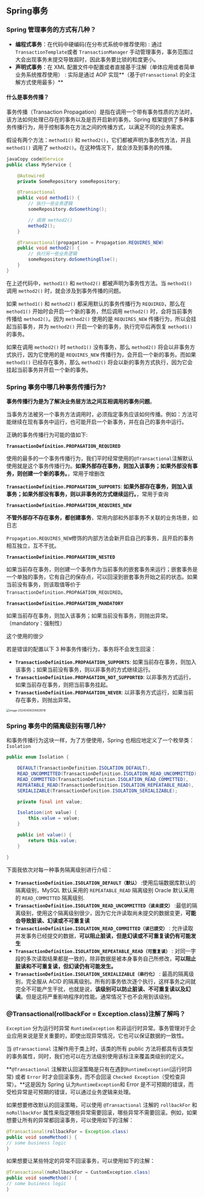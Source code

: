 ## Spring事务



### Spring 管理事务的方式有几种？

- **编程式事务**：在代码中硬编码(在分布式系统中推荐使用) : 通过 `TransactionTemplate`或者 `TransactionManager` 手动管理事务，事务范围过大会出现事务未提交导致超时，因此事务要比锁的粒度更小。
- **声明式事务**：在 XML 配置文件中配置或者直接基于注解（单体应用或者简单业务系统推荐使用） : 实际是通过 AOP 实现**（基于`@Transactional` 的全注解方式使用最多）**



#### **什么是事务传播？**

事务传播（Transaction Propagation）是指在调用一个带有事务性质的方法时，该方法如何处理已存在的事务以及是否开启新的事务。Spring 框架提供了多种事务传播行为，用于控制事务在方法之间的传播方式，以满足不同的业务需求。

假设有两个方法：`method1()` 和 `method2()`，它们都被声明为事务性方法，并且 `method1()` 调用了 `method2()`。在这种情况下，就会涉及到事务的传播。

```java
javaCopy code@Service
public class MyService {

    @Autowired
    private SomeRepository someRepository;

    @Transactional
    public void method1() {
        // 执行一些业务逻辑
        someRepository.doSomething();

        // 调用 method2()
        method2();
    }

    @Transactional(propagation = Propagation.REQUIRES_NEW)
    public void method2() {
        // 执行另一些业务逻辑
        someRepository.doSomethingElse();
    }
}
```

在上述代码中，`method1()` 和 `method2()` 都被声明为事务性方法。当 `method1()` 调用 `method2()` 时，就会涉及到事务传播的问题。

如果 `method1()` 和 `method2()` 都采用默认的事务传播行为 `REQUIRED`，那么在 `method1()` 开始时会开启一个新的事务，然后调用 `method2()` 时，会将当前事务传播给 `method2()`。因为 `method2()` 使用的是 `REQUIRES_NEW` 传播行为，所以会挂起当前事务，并为 `method2()` 开启一个新的事务，执行完毕后再恢复 `method1()` 的事务。

如果在调用 `method2()` 时 `method1()` 没有事务，那么 `method2()` 将会以非事务方式执行，因为它使用的是 `REQUIRES_NEW` 传播行为，会开启一个新的事务。而如果 `method1()` 已经存在事务，那么 `method2()` 将会以新的事务方式执行，因为它会挂起当前事务并开启一个新的事务。





### Spring 事务中哪几种事务传播行为?

**事务传播行为是为了解决业务层方法之间互相调用的事务问题**。

当事务方法被另一个事务方法调用时，必须指定事务应该如何传播。例如：方法可能继续在现有事务中运行，也可能开启一个新事务，并在自己的事务中运行。

正确的事务传播行为可能的值如下:

**`TransactionDefinition.PROPAGATION_REQUIRED`**

使用的最多的一个事务传播行为，我们平时经常使用的`@Transactional`注解默认使用就是这个事务传播行为。**如果外部存在事务，则加入该事务；如果外部没有事务，则创建一个新的事务。**，常用于增删改

**`TransactionDefinition.PROPAGATION_SUPPORTS`**: **如果外部存在事务，则加入该事务；如果外部没有事务，则以非事务的方式继续运行。**，常用于查询

**`TransactionDefinition.PROPAGATION_REQUIRES_NEW`**

**不管外部存不存在事务，都创建事务**，常用内部和外部事务不关联的业务场景，如日志

`Propagation.REQUIRES_NEW`修饰的内部方法会新开启自己的事务，且开启的事务相互独立，互不干扰。

**`TransactionDefinition.PROPAGATION_NESTED`**

如果当前存在事务，则创建一个事务作为当前事务的嵌套事务来运行；嵌套事务是一个单独的事务，它有自己的保存点，可以回滚到嵌套事务开始之前的状态。如果当前没有事务，则该取值等价于`TransactionDefinition.PROPAGATION_REQUIRED`。

**`TransactionDefinition.PROPAGATION_MANDATORY`**

如果当前存在事务，则加入该事务；如果当前没有事务，则抛出异常。（mandatory：强制性）

这个使用的很少

若是错误的配置以下 3 种事务传播行为，事务将不会发生回滚：

- **`TransactionDefinition.PROPAGATION_SUPPORTS`**: 如果当前存在事务，则加入该事务；如果当前没有事务，则以非事务的方式继续运行。
- **`TransactionDefinition.PROPAGATION_NOT_SUPPORTED`**: 以非事务方式运行，如果当前存在事务，则把当前事务挂起。
- **`TransactionDefinition.PROPAGATION_NEVER`**: 以非事务方式运行，如果当前存在事务，则抛出异常。

<img src="https://palepics.oss-cn-guangzhou.aliyuncs.com/img/image-20240409204628518.png" alt="image-20240409204628518" style="zoom:50%;" />



### Spring 事务中的隔离级别有哪几种?

和事务传播行为这块一样，为了方便使用，Spring 也相应地定义了一个枚举类：`Isolation`

```java
public enum Isolation {

    DEFAULT(TransactionDefinition.ISOLATION_DEFAULT),
    READ_UNCOMMITTED(TransactionDefinition.ISOLATION_READ_UNCOMMITTED),
    READ_COMMITTED(TransactionDefinition.ISOLATION_READ_COMMITTED),
    REPEATABLE_READ(TransactionDefinition.ISOLATION_REPEATABLE_READ),
    SERIALIZABLE(TransactionDefinition.ISOLATION_SERIALIZABLE);

    private final int value;

    Isolation(int value) {
        this.value = value;
    }

    public int value() {
        return this.value;
    }

}
```

下面我依次对每一种事务隔离级别进行介绍：

- **`TransactionDefinition.ISOLATION_DEFAULT（默认）`** :使用后端数据库默认的隔离级别，MySQL 默认采用的 `REPEATABLE_READ` 隔离级别 Oracle 默认采用的 `READ_COMMITTED` 隔离级别.
- **`TransactionDefinition.ISOLATION_READ_UNCOMMITTED（读未提交）`** :最低的隔离级别，使用这个隔离级别很少，因为它允许读取尚未提交的数据变更，**可能会导致脏读、幻读或不可重复读**
- **`TransactionDefinition.ISOLATION_READ_COMMITTED（读已提交）`** : 允许读取并发事务已经提交的数据，**可以阻止脏读，但是幻读或不可重复读仍有可能发生**
- **`TransactionDefinition.ISOLATION_REPEATABLE_READ（可重复读）`** : 对同一字段的多次读取结果都是一致的，除非数据是被本身事务自己所修改，**可以阻止脏读和不可重复读，但幻读仍有可能发生。**
- **`TransactionDefinition.ISOLATION_SERIALIZABLE（串行化）`** : 最高的隔离级别，完全服从 ACID 的隔离级别。所有的事务依次逐个执行，这样事务之间就完全不可能产生干扰，也就是说，**该级别可以防止脏读、不可重复读以及幻读**。但是这将严重影响程序的性能。通常情况下也不会用到该级别。



### @Transactional(rollbackFor = Exception.class)注解了解吗？

`Exception` 分为运行时异常 `RuntimeException` 和非运行时异常。事务管理对于企业应用来说是至关重要的，即使出现异常情况，它也可以保证数据的一致性。

当 `@Transactional` 注解作用于类上时，该类的所有 public 方法将都具有该类型的事务属性，同时，我们也可以在方法级别使用该标注来覆盖类级别的定义。

**`@Transactional` 注解默认回滚策略是只有在遇到`RuntimeException`(运行时异常) 或者 `Error` 时才会回滚事务，而不会回滚 `Checked Exception`（受检查异常）。**这是因为 Spring 认为`RuntimeException`和 Error 是不可预期的错误，而受检异常是可预期的错误，可以通过业务逻辑来处理。

如果想要修改默认的回滚策略，可以使用 `@Transactional` 注解的 `rollbackFor` 和 `noRollbackFor` 属性来指定哪些异常需要回滚，哪些异常不需要回滚。例如，如果想要让所有的异常都回滚事务，可以使用如下的注解：

```java
@Transactional(rollbackFor = Exception.class)
public void someMethod() {
// some business logic
}
```

如果想要让某些特定的异常不回滚事务，可以使用如下的注解：

```java
@Transactional(noRollbackFor = CustomException.class)
public void someMethod() {
// some business logic
}
```









